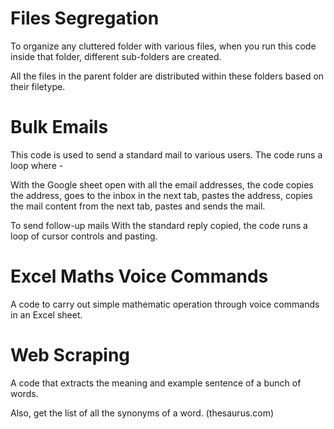 # Files Segregation

To organize any cluttered folder with various files, when you run this code inside that folder, different sub-folders are created. 

All the files in the parent folder are distributed within these folders based on their filetype.

# Bulk Emails

This code is used to send a standard mail to various users.
The code runs a loop where -

With the Google sheet open with all the email addresses, the code copies the address, goes to the inbox in the next tab, pastes the address, copies the mail content from the next tab, pastes and sends the mail. 

To send follow-up mails
With the standard reply copied, the code runs a loop of cursor controls and pasting.

# Excel Maths Voice Commands

A code to carry out simple mathematic operation through voice commands in an Excel sheet.

# Web Scraping 

A code that extracts the meaning and example sentence of a bunch of words.

Also, get the list of all the synonyms of a word. (thesaurus.com)
